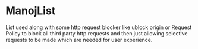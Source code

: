 # ManojList

List used along with some http request blocker like ublock origin or Request Policy to block all third party http requests and then just allowing selective requests to be made which are needed for user experience.
